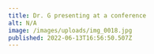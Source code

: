 ```yaml
---
title: Dr. G presenting at a conference
alt: N/A
image: /images/uploads/img_0018.jpg
published: 2022-06-13T16:56:50.507Z
---
```

